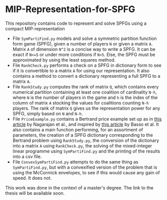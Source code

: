 # MIP-Representation-for-SPFG
This repository contains code to represent and solve SPFGs using a compact MIP-representation

- File `SymPartiFind.py` models and solve a symmetric partition function form game (SPFG), given a number of players `N` or given a matrix `A`. Matrix `A` of dimension `N^2` is a concise way to write a SPFG. It can be exact if `N<=5` or under more conditions if `N>5`. Else, the SPFG must be approximated by using the least squares method.
- File `RankCheck.py` performs a check on a SPFG in dictionary form to see if it is convertible to a matrix `A` for using our representation. It also contains a method to convert a dictionary representing a full SPFG to a matrix `A`.
- File `RankStudy.py` computes the rank of matrix `Q`, which contains every numerical partition containing at least one coalition of cardinality `N-h`, where `N` is the number of players in the game and `h` is the index of the column of matrix `A` stocking the values for coalitions counting `N-h` players. The rank of matrix `Q` gives us the representation power for any SPFG, simply based on `N` and `N-h`.
- File `PriceExample.py` contains a Bertrand price example set up as in [this article](https://doi.org/10.1287/mnsc.1060.0605) by Nagarajan et al., and inspired by [this article](https://doi.org/10.1016/j.ejor.2020.07.039) by Basso et al. It also contains a main function performing, for an assortment of parameters, the creation of a SPFG dictionary corresponding to the Bertrand problem using `RankStudy.py`, the conversion of the dictionary into a matrix `A` using `RankCheck.py`, the solving of the mixed-integer linear programme using `SymPartiFind.py` and the printing of the results into a csv file.
- File `ConvexSymPartiFind.py` attempts to do the same thing as `SymPartiFind.py`, but with a convexified version of the problem that is using the McCormick envelopes, to see if this would cause any gain of speed. It does not.

This work was done in the context of a master's degree. The link to the thesis will be available soon.
